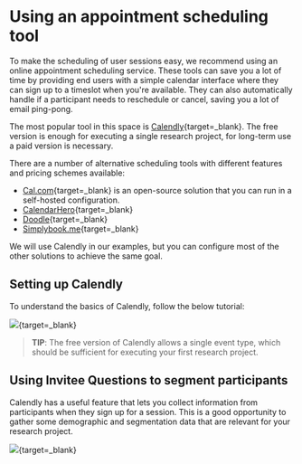 # Using an appointment scheduling tool

To make the scheduling of user sessions easy, we recommend using an online appointment scheduling service.
These tools can save you a lot of time by providing end users with a simple calendar interface where they can sign up to a timeslot when you're available. They can also automatically handle if a participant needs to reschedule or cancel, saving you a lot of email ping-pong.

The most popular tool in this space is [Calendly](https://calendly.com/){target=_blank}. The free version is enough for executing a single research project, for long-term use a paid version is necessary.

There are a number of alternative scheduling tools with different features and pricing schemes available:

 - [Cal.com](https://cal.com/){target=_blank} is an open-source solution that you can run in a self-hosted configuration.
 - [CalendarHero](https://calendarhero.com/){target=_blank}
 - [Doodle](https://doodle.com/){target=_blank}
 - [Simplybook.me](https://simplybook.me/en/){target=_blank}
 
 We will use Calendly in our examples, but you can configure most of the other solutions to achieve the same goal.


## Setting up Calendly

To understand the basics of Calendly, follow the below tutorial:

[<img src="https://embedwistia-a.akamaihd.net/deliveries/6af4ae5af4af61ea4ee4161c60f3e7de.jpg?image_play_button_size=2x&amp;image_crop_resized=960x600&amp;image_play_button=1&amp;image_play_button_color=54bbffe0" />](https://calendly.com/blog/getting-started-guide/?wvideo=vfuk3l32k7){target=_blank}

> **TIP**: The free version of Calendly allows a single event type, which should be sufficient for executing your first research project.


## Using Invitee Questions to segment participants

Calendly has a useful feature that lets you collect information from participants when they sign up for a session. This is a good opportunity to gather some demographic and segmentation data that are relevant for your research project.

[<img src="https://embedwistia-a.akamaihd.net/deliveries/283bd6932c489cce7303db1113135016f2c63192.jpg?image_play_button_size=2x&amp;image_crop_resized=960x600&amp;image_play_button=1&amp;image_play_button_color=54bbffe0" />](https://help.calendly.com/hc/en-us/articles/360000234614-Video-Tutorials?wvideo=p89li86dz0){target=_blank}

